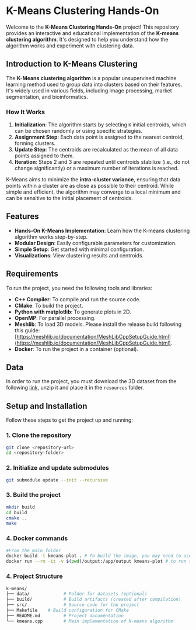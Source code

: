 # K-Means Clustering Hands-On

Welcome to the **K-Means Clustering Hands-On** project! This repository provides an interactive and educational implementation of the **K-means clustering algorithm**. It's designed to help you understand how the algorithm works and experiment with clustering data.

## Introduction to K-Means Clustering

The **K-Means clustering algorithm** is a popular unsupervised machine learning method used to group data into clusters based on their features. It's widely used in various fields, including image processing, market segmentation, and bioinformatics.

### How It Works
1. **Initialization**: The algorithm starts by selecting `K` initial centroids, which can be chosen randomly or using specific strategies.
2. **Assignment Step**: Each data point is assigned to the nearest centroid, forming clusters.
3. **Update Step**: The centroids are recalculated as the mean of all data points assigned to them.
4. **Iteration**: Steps 2 and 3 are repeated until centroids stabilize (i.e., do not change significantly) or a maximum number of iterations is reached.

K-Means aims to minimize the **intra-cluster variance**, ensuring that data points within a cluster are as close as possible to their centroid. While simple and efficient, the algorithm may converge to a local minimum and can be sensitive to the initial placement of centroids.

## Features

- **Hands-On K-Means Implementation**: Learn how the K-means clustering algorithm works step-by-step.
- **Modular Design**: Easily configurable parameters for customization.
- **Simple Setup**: Get started with minimal configuration.
- **Visualizations**: View clustering results and centroids.

## Requirements
To run the project, you need the following tools and libraries:
- **C++ Compiler**: To compile and run the source code.
- **CMake**: To build the project.
- **Python with matplotlib**: To generate plots in 2D.
- **OpenMP**: For parallel processing.
- **Meshlib**: To load 3D models. Please install the release build following this guide: [https://meshlib.io/documentation/MeshLibCppSetupGuide.html](https://meshlib.io/documentation/MeshLibCppSetupGuide.html).
- **Docker**: To run the project in a container (optional).

## Data
In order to run the project, you must download the 3D dataset from the following [link](https://polimi365-my.sharepoint.com/:u:/g/personal/10978268_polimi_it/EZKJJOmNr_REh4EHY5Tln7QBmNEsD940wz2wfekhq0LguA?e=noOjtN), unzip it and place it in the `resources` folder.

## Setup and Installation

Follow these steps to get the project up and running:

### 1. Clone the repository

```bash
git clone <repository-url>
cd <repository-folder>
```


### 2. Initialize and update submodules

```bash
git submodule update --init --recursive
```

### 3. Build the project
```bash
mkdir build
cd build
cmake ..
make
```

### 4. Docker commands
```bash
#From the main folder
docker build -t kmeans-plot . # To build the image, you may need to use "sudo"
docker run --rm -it -v $(pwd)/output:/app/output kmeans-plot # to run the image and store the plot, you may need to use "sudo"
```

### 4. Project Structure
```bash
k-means/
├── data/             # Folder for datasets (optional)
├── build/            # Build artifacts (created after compilation)
├── src/              # Source code for the project
├── Makefile    # Build configuration for CMake
├── README.md         # Project documentation
└── kmeans.cpp        # Main implementation of K-means algorithm
```